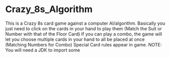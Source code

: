 # Crazy_8s_Algorithm
This is a Crazy 8s card game against a computer AI/algorithm. 
Basically you just need to click on the cards in your hand to play them (Match the Suit or Number with that of the Floor Card)
If you can play a combo, the game will let you choose multiple cards in your hand to all be placed at once (Matching Numbers for Combo)
Special Card rules appear in game.
NOTE: You will need a JDK to import some 
